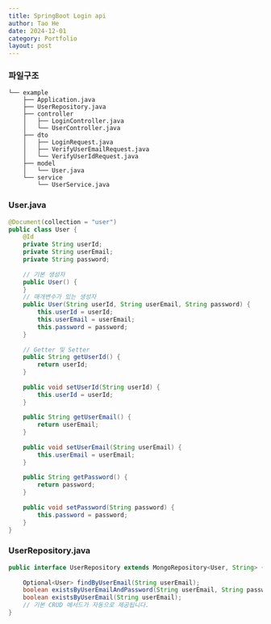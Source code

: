 ```yaml
---
title: SpringBoot Login api
author: Tao He
date: 2024-12-01
category: Portfolio
layout: post
---
```


### ​파일구조

	└── example
        ├── Application.java
        ├── UserRepository.java
        ├── controller
        │   ├── LoginController.java
        │   └── UserController.java
        ├── dto
        │   ├── LoginRequest.java
        │   ├── VerifyUserEmailRequest.java
        │   └── VerifyUserIdRequest.java
        ├── model
        │   └── User.java
        └── service
            └── UserService.java
        
		
### User.java
```java
@Document(collection = "user")  
public class User {  
    @Id  
    private String userId;  
    private String userEmail;  
    private String password;  
  
    // 기본 생성자  
    public User() {  
    }  
    // 매개변수가 있는 생성자  
    public User(String userId, String userEmail, String password) {  
        this.userId = userId;  
        this.userEmail = userEmail;  
        this.password = password;  
    }  
  
    // Getter 및 Setter  
    public String getUserId() {  
        return userId;  
    }  
  
    public void setUserId(String userId) {  
        this.userId = userId;  
    }  
  
    public String getUserEmail() {  
        return userEmail;  
    }  
  
    public void setUserEmail(String userEmail) {  
        this.userEmail = userEmail;  
    }  
  
    public String getPassword() {  
        return password;  
    }  
  
    public void setPassword(String password) {  
        this.password = password;  
    }  
}
```

### UserRepository.java
```java
public interface UserRepository extends MongoRepository<User, String> {  
  
    Optional<User> findByUserEmail(String userEmail);  
    boolean existsByUserEmailAndPassword(String userEmail, String password);  
    boolean existsByUserEmail(String userEmail);  
    // 기본 CRUD 메서드가 자동으로 제공됩니다.  
}
```

